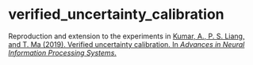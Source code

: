# verified_uncertainty_calibration

Reproduction and extension to the experiments in [Kumar, A., P. S. Liang, and T. Ma (2019). Verified uncertainty calibration. In *Advances in Neural Information Processing Systems*.](https://papers.nips.cc/paper/2019/file/f8c0c968632845cd133308b1a494967f-Paper.pdf)

